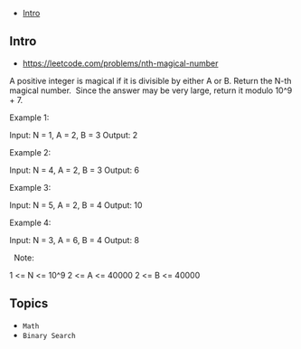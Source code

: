 - [Intro](#intro)

## Intro

- https://leetcode.com/problems/nth-magical-number

A positive integer is magical if it is divisible by either A or B.
Return the N-th magical number.  Since the answer may be very large, return it modulo 10^9 + 7.
 



Example 1:

Input: N = 1, A = 2, B = 3
Output: 2


Example 2:

Input: N = 4, A = 2, B = 3
Output: 6


Example 3:

Input: N = 5, A = 2, B = 4
Output: 10


Example 4:

Input: N = 3, A = 6, B = 4
Output: 8

 
Note:

1 <= N <= 10^9
2 <= A <= 40000
2 <= B <= 40000







## Topics

- `Math`
- `Binary Search`


